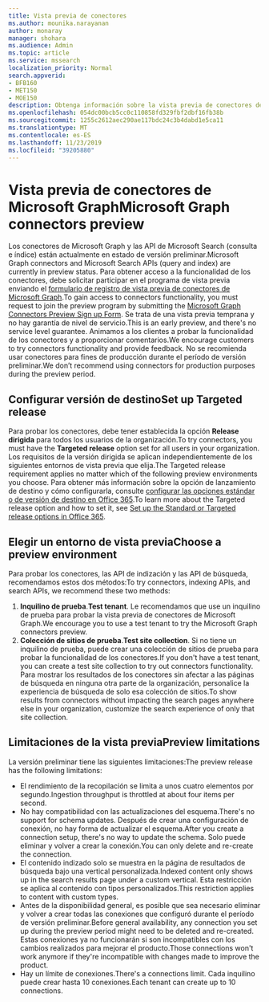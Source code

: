 ```yaml
---
title: Vista previa de conectores
ms.author: mounika.narayanan
author: monaray
manager: shohara
ms.audience: Admin
ms.topic: article
ms.service: mssearch
localization_priority: Normal
search.appverid:
- BFB160
- MET150
- MOE150
description: Obtenga información sobre la vista previa de conectores de Microsoft Graph para Microsoft Search.
ms.openlocfilehash: 054dc00bcb5cc0c110858fd329fbf2dbf16fb38b
ms.sourcegitcommit: 1255c2612aec290ae117bdc24c3b4dabd1e5ca11
ms.translationtype: MT
ms.contentlocale: es-ES
ms.lasthandoff: 11/23/2019
ms.locfileid: "39205880"
---
```

# <a name="microsoft-graph-connectors-preview"></a><span data-ttu-id="888fd-103">Vista previa de conectores de Microsoft Graph</span><span class="sxs-lookup"><span data-stu-id="888fd-103">Microsoft Graph connectors preview</span></span>

<span data-ttu-id="888fd-104">Los conectores de Microsoft Graph y las API de Microsoft Search (consulta e índice) están actualmente en estado de versión preliminar.</span><span class="sxs-lookup"><span data-stu-id="888fd-104">Microsoft Graph connectors and Microsoft Search APIs (query and index) are currently in preview status.</span></span> <span data-ttu-id="888fd-105">Para obtener acceso a la funcionalidad de los conectores, debe solicitar participar en el programa de vista previa enviando el <a href="https://forms.office.com/Pages/ResponsePage.aspx?id=v4j5cvGGr0GRqy180BHbRxWYgu82J_RFnMMATAS6_chUNVYwNU1CMDNZUDBSSDZKWVo2RDJDRjRLQi4u" target="_blank">formulario de registro de vista previa de conectores de Microsoft Graph</a>.</span><span class="sxs-lookup"><span data-stu-id="888fd-105">To gain access to connectors functionality, you must request to join the preview program by submitting the <a href="https://forms.office.com/Pages/ResponsePage.aspx?id=v4j5cvGGr0GRqy180BHbRxWYgu82J_RFnMMATAS6_chUNVYwNU1CMDNZUDBSSDZKWVo2RDJDRjRLQi4u" target="_blank">Microsoft Graph Connectors Preview Sign up Form</a>.</span></span> <span data-ttu-id="888fd-106">Se trata de una vista previa temprana y no hay garantía de nivel de servicio.</span><span class="sxs-lookup"><span data-stu-id="888fd-106">This is an early preview, and there's no service level guarantee.</span></span> <span data-ttu-id="888fd-107">Animamos a los clientes a probar la funcionalidad de los conectores y a proporcionar comentarios.</span><span class="sxs-lookup"><span data-stu-id="888fd-107">We encourage customers to try connectors functionality and provide feedback.</span></span> <span data-ttu-id="888fd-108">No se recomienda usar conectores para fines de producción durante el período de versión preliminar.</span><span class="sxs-lookup"><span data-stu-id="888fd-108">We don’t recommend using connectors for production purposes during the preview period.</span></span>

## <a name="set-up-targeted-release"></a><span data-ttu-id="888fd-109">Configurar versión de destino</span><span class="sxs-lookup"><span data-stu-id="888fd-109">Set up Targeted release</span></span>
<span data-ttu-id="888fd-110">Para probar los conectores, debe tener establecida la opción **Release dirigida** para todos los usuarios de la organización.</span><span class="sxs-lookup"><span data-stu-id="888fd-110">To try connectors, you must have the **Targeted release** option set for all users in your organization.</span></span> <span data-ttu-id="888fd-111">Los requisitos de la versión dirigida se aplican independientemente de los siguientes entornos de vista previa que elija.</span><span class="sxs-lookup"><span data-stu-id="888fd-111">The Targeted release requirement applies no matter which of the following preview environments you choose.</span></span>
<span data-ttu-id="888fd-112">Para obtener más información sobre la opción de lanzamiento de destino y cómo configurarla, consulte <a href="https://docs.microsoft.com/office365/admin/manage/release-options-in-office-365?view=o365-worldwide" target="_blank">configurar las opciones estándar o de versión de destino en Office 365</a>.</span><span class="sxs-lookup"><span data-stu-id="888fd-112">To learn more about the Targeted release option and how to set it, see <a href="https://docs.microsoft.com/office365/admin/manage/release-options-in-office-365?view=o365-worldwide" target="_blank">Set up the Standard or Targeted release options in Office 365</a>.</span></span>

## <a name="choose-a-preview-environment"></a><span data-ttu-id="888fd-113">Elegir un entorno de vista previa</span><span class="sxs-lookup"><span data-stu-id="888fd-113">Choose a preview environment</span></span> 
<span data-ttu-id="888fd-114">Para probar los conectores, las API de indización y las API de búsqueda, recomendamos estos dos métodos:</span><span class="sxs-lookup"><span data-stu-id="888fd-114">To try connectors, indexing APIs, and search APIs, we recommend these two methods:</span></span>
1. <span data-ttu-id="888fd-115">**Inquilino de prueba**.</span><span class="sxs-lookup"><span data-stu-id="888fd-115">**Test tenant**.</span></span>  <span data-ttu-id="888fd-116">Le recomendamos que use un inquilino de prueba para probar la vista previa de conectores de Microsoft Graph.</span><span class="sxs-lookup"><span data-stu-id="888fd-116">We encourage you to use a test tenant to try the Microsoft Graph connectors preview.</span></span>
2. <span data-ttu-id="888fd-117">**Colección de sitios de prueba**.</span><span class="sxs-lookup"><span data-stu-id="888fd-117">**Test site collection**.</span></span> <span data-ttu-id="888fd-118">Si no tiene un inquilino de prueba, puede crear una colección de sitios de prueba para probar la funcionalidad de los conectores.</span><span class="sxs-lookup"><span data-stu-id="888fd-118">If you don't have a test tenant, you can create a test site collection to try out connectors functionality.</span></span> <span data-ttu-id="888fd-119">Para mostrar los resultados de los conectores sin afectar a las páginas de búsqueda en ninguna otra parte de la organización, personalice la experiencia de búsqueda de solo esa colección de sitios.</span><span class="sxs-lookup"><span data-stu-id="888fd-119">To show results from connectors without impacting the search pages anywhere else in your organization, customize the search experience of only that site collection.</span></span>

## <a name="preview-limitations"></a><span data-ttu-id="888fd-120">Limitaciones de la vista previa</span><span class="sxs-lookup"><span data-stu-id="888fd-120">Preview limitations</span></span>
<span data-ttu-id="888fd-121">La versión preliminar tiene las siguientes limitaciones:</span><span class="sxs-lookup"><span data-stu-id="888fd-121">The preview release has the following limitations:</span></span>
* <span data-ttu-id="888fd-122">El rendimiento de la recopilación se limita a unos cuatro elementos por segundo.</span><span class="sxs-lookup"><span data-stu-id="888fd-122">Ingestion throughput is throttled at about four items per second.</span></span>
* <span data-ttu-id="888fd-123">No hay compatibilidad con las actualizaciones del esquema.</span><span class="sxs-lookup"><span data-stu-id="888fd-123">There's no support for schema updates.</span></span> <span data-ttu-id="888fd-124">Después de crear una configuración de conexión, no hay forma de actualizar el esquema.</span><span class="sxs-lookup"><span data-stu-id="888fd-124">After you create a connection setup, there's no way to update the schema.</span></span> <span data-ttu-id="888fd-125">Solo puede eliminar y volver a crear la conexión.</span><span class="sxs-lookup"><span data-stu-id="888fd-125">You can only delete and re-create the connection.</span></span>
* <span data-ttu-id="888fd-126">El contenido indizado solo se muestra en la página de resultados de búsqueda bajo una vertical personalizada.</span><span class="sxs-lookup"><span data-stu-id="888fd-126">Indexed content only shows up in the search results page under a custom vertical.</span></span> <span data-ttu-id="888fd-127">Esta restricción se aplica al contenido con tipos personalizados.</span><span class="sxs-lookup"><span data-stu-id="888fd-127">This restriction applies to content with custom types.</span></span>
* <span data-ttu-id="888fd-128">Antes de la disponibilidad general, es posible que sea necesario eliminar y volver a crear todas las conexiones que configuró durante el período de versión preliminar.</span><span class="sxs-lookup"><span data-stu-id="888fd-128">Before general availability, any connection you set up during the preview period might need to be deleted and re-created.</span></span> <span data-ttu-id="888fd-129">Estas conexiones ya no funcionarán si son incompatibles con los cambios realizados para mejorar el producto.</span><span class="sxs-lookup"><span data-stu-id="888fd-129">Those connections won't work anymore if they're incompatible with changes made to improve the product.</span></span>
* <span data-ttu-id="888fd-130">Hay un límite de conexiones.</span><span class="sxs-lookup"><span data-stu-id="888fd-130">There's a connections limit.</span></span> <span data-ttu-id="888fd-131">Cada inquilino puede crear hasta 10 conexiones.</span><span class="sxs-lookup"><span data-stu-id="888fd-131">Each tenant can create up to 10 connections.</span></span>
